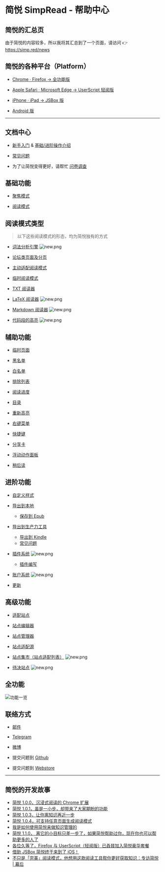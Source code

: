 简悦 SimpRead - 帮助中心
=======

简悦的汇总页
---

由于简悦的内容较多，所以我将其汇总到了一个页面，请访问 👉 <https://simp.red/news>


简悦的各种平台（Platform）
---

- [Chrome  · Firefox  → 全功能版](http://ksria.com/simpread/#downloads)

- [Apple Safari  · Microsoft Edge  →  UserScript 轻阅版](http://ksria.com/simpread/#lite)

- [iPhone   ·  iPad → JSBox 版](http://ksria.com/simpread/#jsbox)

- [Android 版](#Android)

***

文档中心
---

- [新手入门](入门指南（-操作指引-）) & [基础/进阶操作介绍](http://kenshin.wang/blog/#/posts/13)

- [常见问题](FAQ)

- 为了让简悦变得更好，请帮忙 [问卷调查](https://wj.qq.com/s2/3611463/7260/) 

基础功能
---
- [聚焦模式](%E8%81%9A%E7%84%A6%E6%A8%A1%E5%BC%8F)

- [阅读模式](阅读模式)

阅读模式类型
---

> 以下这些阅读模式的形态，均为简悦独有的方式

- [词法分析引擎](词法分析引擎) ![new.png](https://i.loli.net/2018/09/03/5b8caea95e852.png) 

- [论坛类页面及分页](%E8%AE%BA%E5%9D%9B%E7%B1%BB%E9%A1%B5%E9%9D%A2%E5%8F%8A%E5%88%86%E9%A1%B5)

- [主动适配阅读模式](%E4%B8%BB%E5%8A%A8%E9%80%82%E9%85%8D%E9%98%85%E8%AF%BB%E6%A8%A1%E5%BC%8F)

- [临时阅读模式](临时阅读模式)

- [TXT 阅读器](TXT-%E9%98%85%E8%AF%BB%E5%99%A8)

- [LaTeX 阅读器](词法分析引擎?id=LaTeX-识别) ![new.png](https://i.loli.net/2018/09/03/5b8caea95e852.png) 

- [Markdown 阅读器](词法分析引擎?id=Markdown-识别) ![new.png](https://i.loli.net/2018/09/03/5b8caea95e852.png) 

- [代码段的高亮](词法分析引擎?id=代码段的高亮) ![new.png](https://i.loli.net/2018/09/03/5b8caea95e852.png) 

辅助功能
---

- [临时页面](临时页面)

- [黑名单](http://ksria.com/simpread/docs/#/FAQ?id=黑名单)

- [白名单](http://ksria.com/simpread/docs/#/FAQ?id=白名单)

- [排除列表](http://ksria.com/simpread/docs/#/FAQ?id=排除列表)

- [阅读进度](阅读进度)

- [目录](目录)

- [重新高亮](重新高亮)

- [右键菜单](右键菜单)

- [快捷键](快捷键)

- [分享卡](分享卡)

- [浮动动作面板](%E6%B5%AE%E5%8A%A8%E6%8E%A7%E5%88%B6%E9%9D%A2%E6%9D%BF%EF%BC%88FAP%EF%BC%89%E4%B8%8E%E6%B5%AE%E5%8A%A8%E6%8E%A7%E5%88%B6%E6%A0%8F%EF%BC%88FAB%EF%BC%89)

- [稍后读](稍后读)

进阶功能
---

- [自定义样式](%E8%87%AA%E5%AE%9A%E4%B9%89%E6%A0%B7%E5%BC%8F)

- [导出到本地](%E4%BF%9D%E5%AD%98%E5%88%B0%E6%9C%AC%E5%9C%B0)
   - [保存到 Epub](%E5%8F%91%E9%80%81%E5%88%B0-Epub)

- [导出到生产力工具](%E6%8E%88%E6%9D%83%E6%9C%8D%E5%8A%A1)
   - [导出到 Kindle](%E5%8F%91%E9%80%81%E5%88%B0-Kindle)
   - [常见问题](授权服务-FAQ)

- [插件系统](%E6%8F%92%E4%BB%B6%E7%B3%BB%E7%BB%9F) ![new.png](https://i.loli.net/2018/09/03/5b8caea95e852.png) 
   - [插件编写](%E6%8F%92%E4%BB%B6%E7%BC%96%E5%86%99)

- [账户系统](%E8%B4%A6%E6%88%B7%E7%B3%BB%E7%BB%9F) ![new.png](https://i.loli.net/2018/09/03/5b8caea95e852.png) 

- [更新](更新)

高级功能
---
- [适配站点](%E9%80%82%E9%85%8D%E7%AB%99%E7%82%B9)

- [站点编辑器](%E7%AB%99%E7%82%B9%E7%BC%96%E8%BE%91%E5%99%A8)

- [站点管理器](%E7%AB%99%E7%82%B9%E7%AE%A1%E7%90%86%E5%99%A8)
- [站点适配源](%E7%AB%99%E7%82%B9%E9%80%82%E9%85%8D%E6%BA%90)

- [站点集市（站点适配列表）](%E7%AB%99%E7%82%B9%E9%9B%86%E5%B8%82) ![new.png](https://i.loli.net/2018/09/03/5b8caea95e852.png) 

- [待决站点](%E5%BE%85%E5%86%B3%E7%AB%99%E7%82%B9) ![new.png](https://i.loli.net/2018/09/03/5b8caea95e852.png) 

全功能
---

![功能一览](http://sr.ksria.cn/feature%201.1.2.png)

联络方式
---

- [邮件](kenshin@ksria.com)

- [Telegram](https://t.me/simpread)

- [微博](http://weibo.com/23784148)

- 提交问题到 [Github](https://github.com/Kenshin/simpread/issues/new)

- 提交问题到 [Webstore](https://chrome.google.com/webstore/detail/simpread-reader-view/ijllcpnolfcooahcekpamkbidhejabll/support)
***

简悦的开发故事
---

- [简悦 1.0.0，沉浸式阅读的 Chrome 扩展](https://sspai.com/post/39491)
- [简悦 1.0.1，虽是一小步，却带来了大家期盼的功能](https://sspai.com/post/39831)
- [简悦 1.0.3，让你离知识再近一步](https://sspai.com/post/40754)
- [简悦 1.0.4，可支持任意页面生成阅读模式](https://sspai.com/post/41454)
- [我是如何使用简悦来做知识管理的](https://sspai.com/post/40772)
- [简悦 1.1.0， 离它的小目标只差一步了，如果简悦帮助过你，现在你也可以帮助更多的人了](http://kenshin.wang/blog/#/posts/8)
- [各位久等了，Firefox 与 UserScript（轻阅版）已叒叕加入简悦豪华套餐](http://kenshin.wang/blog/#/posts/10)
- [借助 JSBox 简悦终于来到了 iOS！](http://kenshin.wang/blog/#/posts/11)
- [不只是「完美」阅读模式，他想用这款阅读工具帮你更好获取知识：专访简悦 | 幕后](https://sspai.com/post/52492)

